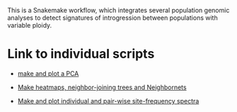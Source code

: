 This is a Snakemake workflow, which integrates several population genomic analyses to detect signatures of introgression between populations with variable ploidy.

# Link to individual scripts

- [make and plot a PCA](https://github.com/jgerchen/polyintro/tree/main/workflow/scripts/PCA)

- [Make heatmaps, neighbor-joining trees and Neighbornets](https://github.com/jgerchen/polyintro/tree/main/workflow/scripts/nei)

- [Make and plot individual and pair-wise site-frequency spectra](https://github.com/jgerchen/polyintro/tree/main/workflow/scripts/SFS)
